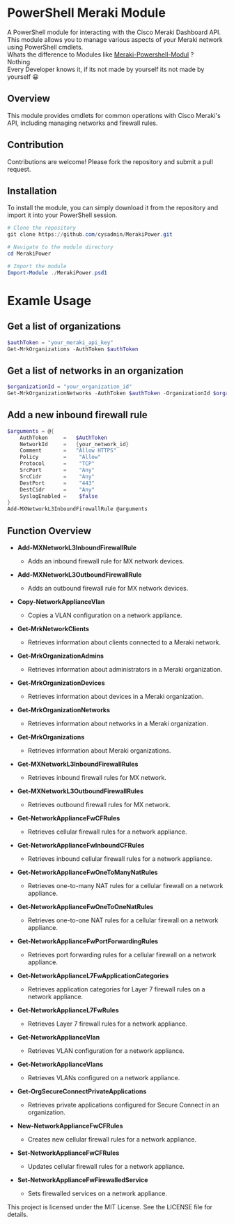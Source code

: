 # PowerShell Meraki Module

A PowerShell module for interacting with the Cisco Meraki Dashboard API. This module allows you to manage various aspects of your Meraki network using PowerShell cmdlets.<br>
Whats the difference to Modules like [Meraki-Powershell-Modul](https://github.com/DocNougat/Meraki-Powershell-Module/) ? <br>Nothing<br>
Every Developer knows it, if its not made by yourself its not made by yourself 😀

## Overview

This module provides cmdlets for common operations with Cisco Meraki's API, including managing networks and firewall rules.

## Contribution

Contributions are welcome! Please fork the repository and submit a pull request.

## Installation

To install the module, you can simply download it from the repository and import it into your PowerShell session.

```powershell
# Clone the repository
git clone https://github.com/cysadmin/MerakiPower.git

# Navigate to the module directory
cd MerakiPower

# Import the module
Import-Module ./MerakiPower.psd1
```

# Examle Usage
## Get a list of organizations
```powershell
$authToken = "your_meraki_api_key"
Get-MrkOrganizations -AuthToken $authToken
```

## Get a list of networks in an organization
```powershell
$organizationId = "your_organization_id"
Get-MrkOrganizationNetworks -AuthToken $authToken -OrganizationId $organizationId
```

## Add a new inbound firewall rule
```powershell
$arguments = @{
    AuthToken     =   $AuthToken
    NetworkId     =   {your_network_id}
    Comment       =   "Allow HTTPS"
    Policy        =    "Allow"
    Protocol      =    "TCP"
    SrcPort       =    "Any"
    SrcCidr       =    "Any"
    DestPort      =    "443"
    DestCidr      =    "Any"
    SyslogEnabled =    $false
}
Add-MXNetworkL3InboundFirewallRule @arguments
```
## Function Overview

- **Add-MXNetworkL3InboundFirewallRule**
  - Adds an inbound firewall rule for MX network devices.

- **Add-MXNetworkL3OutboundFirewallRule**
  - Adds an outbound firewall rule for MX network devices.

- **Copy-NetworkApplianceVlan**
  - Copies a VLAN configuration on a network appliance.

- **Get-MrkNetworkClients**
  - Retrieves information about clients connected to a Meraki network.

- **Get-MrkOrganizationAdmins**
  - Retrieves information about administrators in a Meraki organization.

- **Get-MrkOrganizationDevices**
  - Retrieves information about devices in a Meraki organization.

- **Get-MrkOrganizationNetworks**
  - Retrieves information about networks in a Meraki organization.

- **Get-MrkOrganizations**
  - Retrieves information about Meraki organizations.

- **Get-MXNetworkL3InboundFirewallRules**
  - Retrieves inbound firewall rules for MX network.

- **Get-MXNetworkL3OutboundFirewallRules**
  - Retrieves outbound firewall rules for MX network.

- **Get-NetworkApplianceFwCFRules**
  - Retrieves cellular firewall rules for a network appliance.

- **Get-NetworkApplianceFwInboundCFRules**
  - Retrieves inbound cellular firewall rules for a network appliance.

- **Get-NetworkApplianceFwOneToManyNatRules**
  - Retrieves one-to-many NAT rules for a cellular firewall on a network appliance.

- **Get-NetworkApplianceFwOneToOneNatRules**
  - Retrieves one-to-one NAT rules for a cellular firewall on a network appliance.

- **Get-NetworkApplianceFwPortForwardingRules**
  - Retrieves port forwarding rules for a cellular firewall on a network appliance.

- **Get-NetworkApplianceL7FwApplicationCategories**
  - Retrieves application categories for Layer 7 firewall rules on a network appliance.

- **Get-NetworkApplianceL7FwRules**
  - Retrieves Layer 7 firewall rules for a network appliance.

- **Get-NetworkApplianceVlan**
  - Retrieves VLAN configuration for a network appliance.

- **Get-NetworkApplianceVlans**
  - Retrieves VLANs configured on a network appliance.

- **Get-OrgSecureConnectPrivateApplications**
  - Retrieves private applications configured for Secure Connect in an organization.

- **New-NetworkApplianceFwCFRules**
  - Creates new cellular firewall rules for a network appliance.

- **Set-NetworkApplianceFwCFRules**
  - Updates cellular firewall rules for a network appliance.

- **Set-NetworkApplianceFwFirewalledService**
  - Sets firewalled services on a network appliance.




This project is licensed under the MIT License. See the LICENSE file for details.

